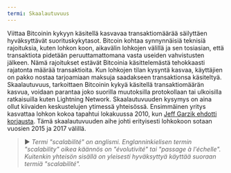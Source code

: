 ```yaml
---
termi: Skaalautuvuus
---
```


Viittaa Bitcoinin kykyyn käsitellä kasvavaa transaktiomäärää säilyttäen hyväksyttävät suorituskykytasot. Bitcoin kohtaa synnynnäisiä teknisiä rajoituksia, kuten lohkon koon, aikavälin lohkojen välillä ja sen tosiasian, että transaktiota pidetään peruuttamattomana vasta useiden vahvistusten jälkeen. Nämä rajoitukset estävät Bitcoinia käsittelemästä tehokkaasti rajatonta määrää transaktioita. Kun lohkojen tilan kysyntä kasvaa, käyttäjien on pakko nostaa tarjoamiaan maksuja saadakseen transaktionsa käsiteltyä. Skaalautuvuus, tarkoittaen Bitcoinin kykyä käsitellä transaktiomäärän kasvua, voidaan parantaa joko suorilla muutoksilla protokollaan tai ulkoisilla ratkaisuilla kuten Lightning Network. Skaalautuvuuden kysymys on aina ollut kiivaiden keskustelujen ytimessä yhteisössä. Ensimmäinen yritys kasvattaa lohkon kokoa tapahtui lokakuussa 2010, kun [Jeff Garzik ehdotti korjausta](https://bitcointalk.org/index.php?topic=1347.0). Tämä skaalautuvuuden aihe johti erityisesti lohkokoon sotaan vuosien 2015 ja 2017 välillä.

> ► *Termi "scalabilité" on anglismi. Englanninkielisen termin "scalability" oikea käännös on "évolutivité" tai "passage à l'échelle". Kuitenkin yhteisön sisällä on yleisesti hyväksyttyä käyttää suoraan termiä "scalabilité".*
